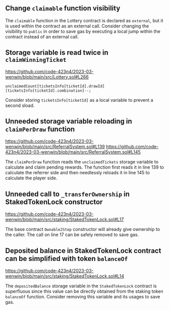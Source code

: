 ## Change `claimable` function visibility

The `claimable` function in the Lottery contract is declared as `external`, but it is used within the contract as an external call. Consider changing the visibility to `public` in order to save gas by executing a local jump within the contract instead of an external call.

## Storage variable is read twice in `claimWinningTicket`

https://github.com/code-423n4/2023-03-wenwin/blob/main/src/Lottery.sol#L266

```solidity
unclaimedCount[ticketsInfo[ticketId].drawId][ticketsInfo[ticketId].combination]--;
```

Consider storing `ticketsInfo[ticketId]` as a local variable to prevent a second sload.

## Unneeded storage variable reloading in `claimPerDraw` function

https://github.com/code-423n4/2023-03-wenwin/blob/main/src/ReferralSystem.sol#L139
https://github.com/code-423n4/2023-03-wenwin/blob/main/src/ReferralSystem.sol#L145

The `claimPerDraw` function reads the `unclaimedTickets` storage variable to calculate and claim pending rewards. The function first reads it in line 139 to calculate the referrer side and then needlessly reloads it in line 145 to calculate the player side.

## Unneeded call to `_transferOwnership` in StakedTokenLock constructor

https://github.com/code-423n4/2023-03-wenwin/blob/main/src/staking/StakedTokenLock.sol#L17

The base contract `Ownable2Step` constructor will already give ownership to the caller. The call on line 17 can be safely removed to save gas.

## Deposited balance in StakedTokenLock contract can be simplified with token `balanceOf`

https://github.com/code-423n4/2023-03-wenwin/blob/main/src/staking/StakedTokenLock.sol#L14

The `depositedBalance` storage variable in the `StakedTokenLock` contract is superfluous since this value can be directly obtained from the staking token `balanceOf` function. Consider removing this variable and its usages to save gas.
